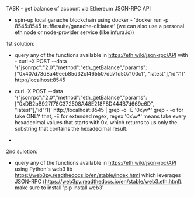


TASK - get balance of account via Ethereum JSON-RPC API


- spin-up local ganache blockchain using docker - 'docker run -p 8545:8545 trufflesuite/ganache-cli:latest' (we can also use a personal eth node or node-provider service (like infura.io))

1st solution:
- query any of the functions available in https://eth.wiki/json-rpc/API with - curl -X POST --data '{"jsonrpc":"2.0","method":"eth_getBalance","params":          
["0x407d73d8a49eeb85d32cf465507dd71d507100c1", "latest"],"id":1}' http://localhost:8545

- curl -X POST --data '{"jsonrpc":"2.0","method":"eth_getBalance","params":["0xDB2bB927f78C372508A48E218F8D444B7d669e6D", "latest"],"id":1}' http://localhost:8545 | grep -o -E '0x\w*'
grep - -o for take ONLY that, -E for extended regex, regex '0x\w*' means take every hexadecimal values that starts with 0x, which returns to us only the substring that contains the hexadecimal result.

- 


2nd sulotion:
- query any of the functions available in https://eth.wiki/json-rpc/API using Python's web3 lib https://web3py.readthedocs.io/en/stable/index.html which leverages JSON-RPC (https://web3py.readthedocs.io/en/stable/web3.eth.html). make sure to install 'pip install web3'
